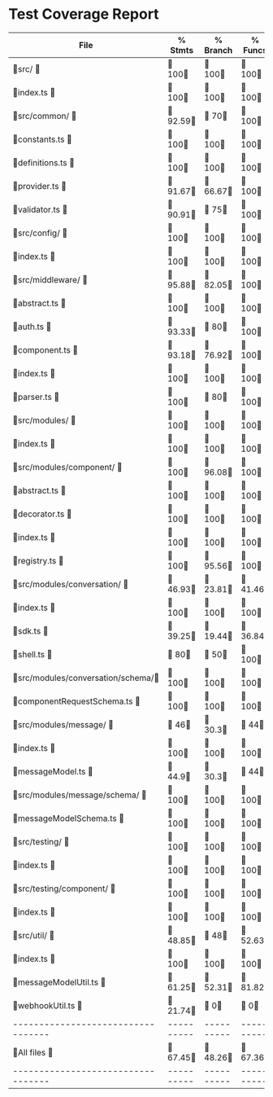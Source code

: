 # Test Coverage Report

File                              |  % Stmts | % Branch |  % Funcs |  % Lines |Uncovered Lines |
----------------------------------|----------|----------|----------|----------|----------------|
 src/                             |      100 |      100 |      100 |      100 |                |
  index.ts                        |      100 |      100 |      100 |      100 |                |
 src/common/                      |    92.59 |       70 |      100 |    92.59 |                |
  constants.ts                    |      100 |      100 |      100 |      100 |                |
  definitions.ts                  |      100 |      100 |      100 |      100 |                |
  provider.ts                     |    91.67 |    66.67 |      100 |    91.67 |             43 |
  validator.ts                    |    90.91 |       75 |      100 |    90.91 |             23 |
 src/config/                      |      100 |      100 |      100 |      100 |                |
  index.ts                        |      100 |      100 |      100 |      100 |                |
 src/middleware/                  |    95.88 |    82.05 |      100 |    95.83 |                |
  abstract.ts                     |      100 |      100 |      100 |      100 |                |
  auth.ts                         |    93.33 |       80 |      100 |    93.33 |             31 |
  component.ts                    |    93.18 |    76.92 |      100 |    93.18 |    122,146,147 |
  index.ts                        |      100 |      100 |      100 |      100 |                |
  parser.ts                       |      100 |       80 |      100 |      100 |                |
 src/modules/                     |      100 |      100 |      100 |      100 |                |
  index.ts                        |      100 |      100 |      100 |      100 |                |
 src/modules/component/           |      100 |    96.08 |      100 |      100 |                |
  abstract.ts                     |      100 |      100 |      100 |      100 |                |
  decorator.ts                    |      100 |      100 |      100 |      100 |                |
  index.ts                        |      100 |      100 |      100 |      100 |                |
  registry.ts                     |      100 |    95.56 |      100 |      100 |                |
 src/modules/conversation/        |    46.93 |    23.81 |    41.46 |     46.7 |                |
  index.ts                        |      100 |      100 |      100 |      100 |                |
  sdk.ts                          |    39.25 |    19.44 |    36.84 |    39.25 |... 618,633,634 |
  shell.ts                        |       80 |       50 |      100 |       80 |... 92,93,95,97 |
 src/modules/conversation/schema/ |      100 |      100 |      100 |      100 |                |
  componentRequestSchema.ts       |      100 |      100 |      100 |      100 |                |
 src/modules/message/             |       46 |     30.3 |       44 |    45.45 |                |
  index.ts                        |      100 |      100 |      100 |      100 |                |
  messageModel.ts                 |     44.9 |     30.3 |       44 |     44.9 |... 348,350,376 |
 src/modules/message/schema/      |      100 |      100 |      100 |      100 |                |
  messageModelSchema.ts           |      100 |      100 |      100 |      100 |                |
 src/testing/                     |      100 |      100 |      100 |      100 |                |
  index.ts                        |      100 |      100 |      100 |      100 |                |
 src/testing/component/           |      100 |      100 |      100 |      100 |                |
  index.ts                        |      100 |      100 |      100 |      100 |                |
 src/util/                        |    48.85 |       48 |    52.63 |    48.46 |                |
  index.ts                        |      100 |      100 |      100 |      100 |                |
  messageModelUtil.ts             |    61.25 |    52.31 |    81.82 |    60.76 |... 131,133,134 |
  webhookUtil.ts                  |    21.74 |        0 |        0 |    21.74 |... 133,134,135 |
----------------------------------|----------|----------|----------|----------|----------------|
All files                         |    67.45 |    48.26 |    67.36 |    67.02 |                |
----------------------------------|----------|----------|----------|----------|----------------|
